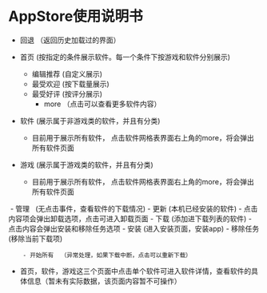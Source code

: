 # AppStore使用说明书
  - 回退    （返回历史加载过的界面）
  
  - 首页   (按指定的条件展示软件。每一个条件下按游戏和软件分别展示)
	- 编辑推荐    (自定义展示)
	- 最受欢迎    (按下载量展示)
	- 最受好评    (按评分展示)
    	- more       （点击可以查看更多软件内容）
	
  - 软件    (展示属于非游戏类的软件，并且有分类)
       - 目前用于展示所有软件， 点击软件网格表界面右上角的more，将会弹出所有软件页面
	
  - 游戏    (展示属于游戏类的软件，并且有分类)
       - 目前用于展示所有软件， 点击软件网格表界面右上角的more，将会弹出所有软件页面
	
  - 管理    (无点击事件，查看软件的下载情况)
    	- 更新    (本机已经安装的软件)
     		 - 点击内容项会弹出卸载选项，点击可进入卸载页面
    	- 下载    (添加进下载列表的软件)
      		- 点击内容会弹出安装和移除任务选项
        		- 安装    (进入安装页面，安装app)
        	- 移除任务    (移除当前下载项)
	
    	- 开始所有  （异常处理，如果下载中断，点击可以重新下载）
     
  - 首页，软件，游戏这三个页面中点击单个软件可进入软件详情，查看软件的具体信息（暂未有实际数据，该页面内容暂不可操作）
